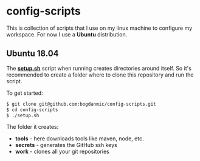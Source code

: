 config-scripts
==============

This is collection of scripts that I use on my linux machine to configure my
workspace. For now I use a **Ubuntu** distribution.

Ubuntu 18.04
------------
The [**setup.sh**](setup.sh) script when running creates directories around itself.
So it's recommended to create a folder where to clone this repository and run the script.

To  get started:
 ```bash
 $ git clone git@github.com:bogdanmic/config-scripts.git
 $ cd config-scripts
 $ ./setup.sh
 ```

The folder it creates:
 - **tools** - here downloads tools like maven, node, etc.
 - **secrets** - generates the GitHub ssh keys
 - **work** - clones all your git repositories
